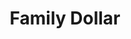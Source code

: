 ---
title: "Family Dollar"
url: /charlotte/family-dollar-pineville-matthews-road/
shop: variety store
---